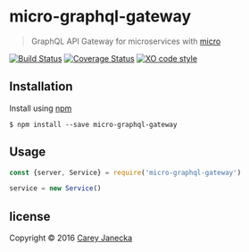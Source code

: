 # micro-graphql-gateway
> GraphQL API Gateway for microservices with [micro](https://github.com/zeit/micro)

[![Build Status](https://travis-ci.org/figitaki/micro-graphql-gateway.svg?branch=master)](https://travis-ci.org/figitaki/micro-graphql-gateway) [![Coverage Status](https://coveralls.io/repos/github/figitaki/micro-graphql-gateway/badge.svg?branch=master)](https://coveralls.io/github/figitaki/micro-graphql-gateway?branch=master) [![XO code style](https://img.shields.io/badge/code_style-XO-5ed9c7.svg)](https://github.com/sindresorhus/xo)

## Installation
Install using [npm](https://www.npmjs.com/)
```
$ npm install --save micro-graphql-gateway
```

## Usage
```js
const {server, Service} = require('micro-graphql-gateway')

service = new Service()
```

## license
Copyright &copy; 2016 [Carey Janecka](https://github.com/figitaki)
